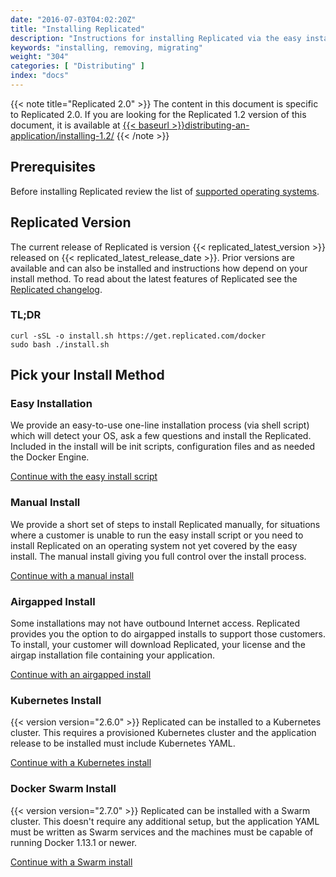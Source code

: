 ```yaml
---
date: "2016-07-03T04:02:20Z"
title: "Installing Replicated"
description: "Instructions for installing Replicated via the easy install script, manually or behind a proxy. Also includes instructions for uninstalling Replicated."
keywords: "installing, removing, migrating"
weight: "304"
categories: [ "Distributing" ]
index: "docs"
---
```


{{< note title="Replicated 2.0" >}}
The content in this document is specific to Replicated 2.0. If you are looking for the Replicated 1.2 version of this document, it is available at <a href="distributing-an-application/installing-1.2/">{{< baseurl >}}distributing-an-application/installing-1.2/</a>
{{< /note >}}

## Prerequisites
Before installing Replicated review the list of
[supported operating systems](/distributing-an-application/supported-operating-systems/).

## Replicated Version
The current release of Replicated is version {{< replicated_latest_version >}} released on {{< replicated_latest_release_date >}}.  Prior versions are available and can also be installed and instructions how depend on your install method. To read about the latest features of Replicated see the [Replicated changelog](https://release-notes.replicated.com).

### TL;DR

```shell
curl -sSL -o install.sh https://get.replicated.com/docker
sudo bash ./install.sh
```

## Pick your Install Method

### Easy Installation
We provide an easy-to-use one-line installation process (via shell script) which will detect your OS, ask a few questions and install the Replicated.  Included in the install will be init scripts, configuration files and as needed the Docker Engine.

[Continue with the easy install script](/distributing-an-application/installing-via-script)
### Manual Install
We provide a short set of steps to install Replicated manually, for situations where a customer is unable to run the easy install script or you need to install Replicated on an operating system not yet covered by the easy install.  The manual install giving you full control over the install process.

[Continue with a manual install](/distributing-an-application/installing-manually)

### Airgapped Install
Some installations may not have outbound Internet access.  Replicated provides you the option to do airgapped installs to support those customers.  To install, your customer will download Replicated, your license and the airgap installation file containing your application.

[Continue with an airgapped install](/distributing-an-application/airgapped-installations)

### Kubernetes Install
{{< version version="2.6.0" >}} Replicated can be installed to a Kubernetes cluster. This requires a provisioned Kubernetes cluster and the application release to be installed must include Kubernetes YAML.

[Continue with a Kubernetes install](/distributing-an-application/installing-on-kubernetes)

### Docker Swarm Install
{{< version version="2.7.0" >}} Replicated can be installed with a Swarm cluster. This doesn't require any additional setup, but the application YAML must be written as Swarm services and the machines must be capable of running Docker 1.13.1 or newer.

[Continue with a Swarm install](/distributing-an-application/installing-with-swarm)